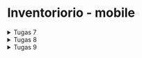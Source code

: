 # Inventoriorio - mobile

<details> 
<summary>Tugas 7</summary>

## Apa perbedaan utama antara stateless dan stateful widget dalam konteks pengembangan aplikasi Flutter?

Stateless widget dalam Flutter tidak menyimpan atau melacak perubahan status internal dan umumnya digunakan untuk tampilan statis. Sementara itu, stateful widget memiliki kemampuan untuk menyimpan dan melacak perubahan status internal, cocok untuk tampilan yang memerlukan pembaruan berdasarkan input atau interaksi pengguna. Stateful widget memerlukan lebih banyak sumber daya dan kompleksitas karena harus mengelola status internal.

| Stateless | Stateful |
| :-: | :-: | 
| Statis | Dinamis |
| Tidak bergantung pada perubahan data atau perilaku | Dapat berubah saat *runtime* tergantung data dan input user |
| Tidak memiliki state, di update hanya jika terdapat perubahan data | Memiliki state internal, di update jika ada perubahan input data atau state |
| Efisien dan sederhana | Lebih kompleks dan memerlukan lebih banyak sumber daya |

## Sebutkan seluruh widget yang kamu gunakan untuk menyelesaikan tugas ini dan jelaskan fungsinya masing-masing.

- MyApp: Berfungsi sebagai widget root dari aplikasi.
- MaterialApp: Mengatur konfigurasi dasar aplikasi seperti judul, tema, dan halaman beranda.
- MyHomePage: Menampilkan antarmuka utama aplikasi.
- Item: Merepresentasikan model item dengan atribut seperti name, icon, dan color.
- ItemCard: Merender kartu untuk setiap item dalam GridView
- GridView: Menampilkan daftar item dalam tata letak grid.
- Scaffold: Menyediakan struktur dasar aplikasi dengan AppBar dan body.
- AppBar: Menampilkan judul aplikasi di bagian atas.
- SingleChildScrollView: Memungkinkan kontennya untuk discroll jika kontennya melebihi ukuran layar.
- Column: Mengatur widget-Widget secara vertikal di dalam SingleChildScrollView.
- Padding: Menambahkan padding pada kontennya.
- Text: Menampilkan teks dengan style tertentu.

## Step by step pengimplementasian

- Menginstal flutter, lalu menginstall ekstensi dart dan flutter dalam vscode.
- Membuat proyek flutter baru dengan nama Inventoriorio
- Dalam direktori `lib`, membuat berkas baru dengan nama `menu.dart`.
- Dalam direktori `lib`, mengisi berkas `main.dart` dengan :
```dart
import 'package:flutter/material.dart';
import 'package:inventoriorio/menu.dart';

void main() {
  runApp(const MyApp());
}

class MyApp extends StatelessWidget {
  const MyApp({super.key});

  // This widget is the root of your application.
  @override
  Widget build(BuildContext context) {
    return MaterialApp(
        title: 'Inventoriorio Mobile',
        debugShowCheckedModeBanner: false,
        theme: ThemeData(
          // This is the theme of your application.
          //
          // TRY THIS: Try running your application with "flutter run". You'll see
          // the application has a blue toolbar. Then, without quitting the app,
          // try changing the seedColor in the colorScheme below to Colors.green
          // and then invoke "hot reload" (save your changes or press the "hot
          // reload" button in a Flutter-supported IDE, or press "r" if you used
          // the command line to start the app).
          //
          // Notice that the counter didn't reset back to zero; the application
          // state is not lost during the reload. To reset the state, use hot
          // restart instead.
          //
          // This works for code too, not just values: Most code changes can be
          // tested with just a hot reload.
          useMaterial3: true,
          colorScheme: ColorScheme.fromSeed(seedColor: Colors.indigo),
        ),
        home: MyHomePage());
  }
}
```
- Dalam direktori `lib`, mengisi berkas `menu.dart` dengan:
```dart
import 'package:flutter/material.dart';

class MyHomePage extends StatelessWidget {
  MyHomePage({Key? key}) : super(key: key);

  final List<Item> items = [
    Item("Lihat Item", Icons.checklist,
        const Color.fromARGB(255, 236, 191, 191)),
    Item("Tambah Item", Icons.add_shopping_cart,
        const Color.fromARGB(255, 177, 252, 206)),
    Item("Logout", Icons.logout, const Color.fromARGB(255, 206, 187, 250)),
  ];
  @override
  Widget build(BuildContext context) {
    return Scaffold(
      appBar: AppBar(
        title: const Text(
          'Inventoriorio',
        ),
      ),
      body: SingleChildScrollView(
        // Widget wrapper yang dapat discroll
        child: Padding(
          padding: const EdgeInsets.all(10.0), // Set padding dari halaman
          child: Column(
            // Widget untuk menampilkan children secara vertikal
            children: <Widget>[
              const Padding(
                padding: EdgeInsets.only(top: 10.0, bottom: 10.0),
                // Widget Text untuk menampilkan tulisan dengan alignment center dan style yang sesuai
                child: Text(
                  'Inventoriorio', // Text yang menandakan toko
                  textAlign: TextAlign.center,
                  style: TextStyle(
                    fontSize: 30,
                    fontWeight: FontWeight.bold,
                  ),
                ),
              ),
              // Grid layout
              GridView.count(
                // Container pada card kita.
                primary: true,
                padding: const EdgeInsets.all(20),
                crossAxisSpacing: 10,
                mainAxisSpacing: 10,
                crossAxisCount: 3,
                shrinkWrap: true,
                children: items.map((Item item) {
                  // Iterasi untuk setiap item
                  return ItemCard(item);
                }).toList(),
              ),
            ],
          ),
        ),
      ),
    );
  }
}

class Item {
  final String name;
  final IconData icon;
  final Color color;

  Item(this.name, this.icon, this.color);
}

class ItemCard extends StatelessWidget {
  final Item item;

  const ItemCard(this.item, {super.key}); // Constructor

  @override
  Widget build(BuildContext context) {
    return Material(
      color: item.color,
      child: InkWell(
        // Area responsive terhadap sentuhan
        onTap: () {
          // Memunculkan SnackBar ketika diklik
          ScaffoldMessenger.of(context)
            ..hideCurrentSnackBar()
            ..showSnackBar(SnackBar(
                content: Text("Kamu telah menekan tombol ${item.name}!")));
        },
        child: Container(
          // Container untuk menyimpan Icon dan Text
          padding: const EdgeInsets.all(8),
          child: Center(
            child: Column(
              mainAxisAlignment: MainAxisAlignment.center,
              children: [
                Icon(
                  item.icon,
                  color: Colors.black,
                  size: 30.0,
                ),
                const Padding(padding: EdgeInsets.all(3)),
                Text(
                  item.name,
                  textAlign: TextAlign.center,
                  style: const TextStyle(color: Colors.black),
                ),
              ],
            ),
          ),
        ),
      ),
    );
  }
}
```

</details>

<details> 
<summary>Tugas 8</summary>

## Jelaskan perbedaan antara Navigator.push() dan Navigator.pushReplacement(), disertai dengan contoh mengenai penggunaan kedua metode tersebut yang tepat!

Navigator.push():
- Digunakan untuk menambahkan layar baru ke dalam tumpukan navigasi.
- Memungkinkan pengguna kembali ke layar sebelumnya dengan menggunakan tombol kembali.
- Menambahkan layar baru di atas layar saat ini.
contoh penggunaan:
```dart
onTap: () {
  Navigator.push(
      context,
      MaterialPageRoute(
        builder: (context) => const ItemFormPage(),
      ));
}
```

Navigator.pushReplacement():
- Digunakan untuk menggantikan layar saat ini dengan layar baru.
- Tidak memungkinkan pengguna untuk kembali ke layar sebelumnya.
- Berguna ketika ingin menggantikan layar login dengan layar utama setelah pengguna berhasil masuk.
contoh penggunaan:
```dart 
onTap: () {
  Navigator.pushReplacement(
      context,
      MaterialPageRoute(
        builder: (context) => MyHomePage(),
      ));
}
```

## Jelaskan masing-masing layout widget pada Flutter dan konteks penggunaannya masing-masing!

1. Container: Widget dasar untuk mengatur properti seperti padding, margin, dan warna latar belakang. Digunakan sebagai wadah untuk elemen-elemen lainnya.
2. Row: Menyusun elemen-elemen secara horizontal.
3. Column: Menyusun elemen-elemen secara vertikal.
4. ListView: Menampilkan daftar elemen secara vertikal yang dapat di-scroll.
5. GridView: Menyusun elemen-elemen dalam bentuk grid, baik secara vertikal maupun horizontal.
6. Stack: Menumpuk elemen-elemen di atas satu sama lain. Digunakan untuk tata letak yang lebih kompleks, di mana elemen-elemen mungkin saling tumpang tindih.
7. Expanded: Digunakan di dalam Row atau Column untuk memberikan ruang yang setara untuk anak-anaknya, memanfaatkan sebanyak mungkin ruang yang tersedia.
8. Flexible: Memberikan fleksibilitas pada widget-child di dalam Row atau Column.
9. Wrap: Membungkus elemen-elemen ke baris baru jika melebihi lebar yang ditentukan.
10. SizedBox: Menentukan dimensi widget dengan lebar dan tinggi tertentu.

## Sebutkan apa saja elemen input pada form yang kamu pakai pada tugas kali ini dan jelaskan mengapa kamu menggunakan elemen input tersebut!

Elemen input yang dipakai untuk form adalah `TextFormField`, digunakan untuk memasukkan input berupa teks

1. TextFormField untuk Nama Item:
   - Decoration: Digunakan untuk memberikan hint, label, dan gaya border pada input.
   - onChanged: Mengambil nilai yang diinputkan dan menyimpannya ke dalam variabel `_name`.
   - Validator: Memastikan bahwa input tidak boleh kosong.

2. TextFormField untuk Jumlah Item:
   - Decoration: Memberikan hint, label, dan gaya border pada input.
   - onChanged: Mengambil nilai yang diinputkan, mengonversinya ke dalam tipe data `int`, dan menyimpannya ke dalam variabel `_amount`.
   - Validator: Memastikan bahwa input tidak boleh kosong dan harus berupa angka.

3. TextFormField untuk Deskripsi:
   - Decoration: Memberikan hint, label, dan gaya border pada input.
   - onChanged: Mengambil nilai yang diinputkan dan menyimpannya ke dalam variabel `_description`.
   - Validator: Memastikan bahwa input tidak boleh kosong.

## Bagaimana penerapan clean architecture pada aplikasi Flutter?

Clean Architecture berfokus pada pemisahan tanggung jawab dan ketergantungan antara lapisan-lapisan dalam aplikasi. Pada aplikasi Flutter, implementasi Clean Architecture melibatkan tiga lapisan utama: Presentation Layer, Domain Layer, dan Data Layer.
- Presentation Layer: Menangani tampilan dan UI.
- Domain Layer: Berisi logika dan aturan aplikasi.
- Data Layer: Menangani akses data.

## Step by step pengimplementasian

- Membuat navigasi dengan membuat drawer dengan nama berkas `left_drawer.dart` yang diisi:
```dart
import 'package:flutter/material.dart';
import 'package:inventoriorio/screens/menu.dart';
import 'package:inventoriorio/screens/item_form.dart'; 

class LeftDrawer extends StatelessWidget {
  const LeftDrawer({super.key});

  @override
  Widget build(BuildContext context) {
    return Drawer(
      child: ListView(
        children: [
          const DrawerHeader(
            decoration: BoxDecoration(
              color: Colors.indigo,
            ),
            child: Column(
              children: [
                Text(
                  'Item List',
                  textAlign: TextAlign.center,
                  style: TextStyle(
                    fontSize: 30,
                    fontWeight: FontWeight.bold,
                    color: Colors.white,
                  ),
                ),
                Padding(padding: EdgeInsets.all(10)),
                Text(
                  "Catat seluruh itemmu di sini!",
                  textAlign: TextAlign.center,
                  style: TextStyle(
                    fontSize: 15,
                    fontWeight: FontWeight.normal,
                    color: Colors.white,
                  ),
                ),
              ],
            ),
          ),
          ListTile(
            leading: const Icon(Icons.home_outlined),
            title: const Text('Halaman Utama'),
            // Bagian redirection ke MyHomePage
            onTap: () {
              Navigator.pushReplacement(
                  context,
                  MaterialPageRoute(
                    builder: (context) => MyHomePage(),
                  ));
            },
          ),
          ListTile(
            leading: const Icon(Icons.add_shopping_cart),
            title: const Text('Tambah Item'),
            // Bagian redirection ke ItemFormPage
            onTap: () {
              Navigator.pushReplacement(
                  context,
                  MaterialPageRoute(
                    builder: (context) => const ItemFormPage(),
                  ));
            },
          ),
        ],
      ),
    );
  }
}
```
- Kemudian membuat form input untuk menambahkan item dengan membuat berkas `item_form.dart` dan diisi:
```dart
import 'package:flutter/material.dart';
import 'package:inventoriorio/widgets/left_drawer.dart';

class ItemFormPage extends StatefulWidget {
  const ItemFormPage({super.key});

  @override
  State<ItemFormPage> createState() => _ItemFormPageState();
}

class _ItemFormPageState extends State<ItemFormPage> {
  final _formKey = GlobalKey<FormState>();
  String _name = "";
  int _amount = 0;
  String _description = "";
  @override
  Widget build(BuildContext context) {
    return Scaffold(
      appBar: AppBar(
        title: const Center(
          child: Text(
            'Form Tambah Item',
          ),
        ),
        backgroundColor: Colors.indigo,
        foregroundColor: Colors.white,
      ),
      drawer: const LeftDrawer(),
      body: Form(
        key: _formKey,
        child: SingleChildScrollView(
          child:
              Column(crossAxisAlignment: CrossAxisAlignment.start, children: [
            Padding(
              padding: const EdgeInsets.all(8.0),
              child: TextFormField(
                decoration: InputDecoration(
                  hintText: "Nama Item",
                  labelText: "Nama Item",
                  border: OutlineInputBorder(
                    borderRadius: BorderRadius.circular(5.0),
                  ),
                ),
                onChanged: (String? value) {
                  setState(() {
                    _name = value!;
                  });
                },
                validator: (String? value) {
                  if (value == null || value.isEmpty) {
                    return "Nama tidak boleh kosong!";
                  }
                  return null;
                },
              ),
            ),
            Padding(
              padding: const EdgeInsets.all(8.0),
              child: TextFormField(
                decoration: InputDecoration(
                  hintText: "Jumlah item",
                  labelText: "Jumlah item",
                  border: OutlineInputBorder(
                    borderRadius: BorderRadius.circular(5.0),
                  ),
                ),
                onChanged: (String? value) {
                  setState(() {
                    _amount = int.parse(value!);
                  });
                },
                validator: (String? value) {
                  if (value == null || value.isEmpty) {
                    return "Jumlah item tidak boleh kosong!";
                  }
                  if (int.tryParse(value) == null) {
                    return "Jumlah item harus berupa angka!";
                  }
                  return null;
                },
              ),
            ),
            Padding(
              padding: const EdgeInsets.all(8.0),
              child: TextFormField(
                decoration: InputDecoration(
                  hintText: "Deskripsi",
                  labelText: "Deskripsi",
                  border: OutlineInputBorder(
                    borderRadius: BorderRadius.circular(5.0),
                  ),
                ),
                onChanged: (String? value) {
                  setState(() {
                    _description = value!;
                  });
                },
                validator: (String? value) {
                  if (value == null || value.isEmpty) {
                    return "Deskripsi tidak boleh kosong!";
                  }
                  return null;
                },
              ),
            ),
            Align(
              alignment: Alignment.bottomCenter,
              child: Padding(
                padding: const EdgeInsets.all(8.0),
                child: ElevatedButton(
                  style: ButtonStyle(
                    backgroundColor: MaterialStateProperty.all(Colors.indigo),
                  ),
                  onPressed: () {
                    if (_formKey.currentState!.validate()) {
                      showDialog(
                        context: context,
                        builder: (context) {
                          return AlertDialog(
                            title: const Text('Item berhasil tersimpan'),
                            content: SingleChildScrollView(
                              child: Column(
                                crossAxisAlignment: CrossAxisAlignment.start,
                                children: [
                                  Text('Nama: $_name'),
                                  Text('Jumlah: $_amount'),
                                  Text('Deskripsi: $_description'),
                                ],
                              ),
                            ),
                            actions: [
                              TextButton(
                                child: const Text('OK'),
                                onPressed: () {
                                  Navigator.pop(context);
                                },
                              ),
                            ],
                          );
                        },
                      );
                    }
                    _formKey.currentState!.reset();
                  },
                  child: const Text(
                    "Save",
                    style: TextStyle(color: Colors.white),
                  ),
                ),
              ),
            ),
          ]),
        ),
      ),
    );
  }
}
```
- Selanjutnya memindahkan widget `Item` dari berkas `menu.dart` ke berkas baru `item_card.dart`.
- Menambahkan fungsi navigasi pada widget `ItemCard` saat tombol `Tambah Item` ditekan akan menuju ke form input, dengan memodifikasi isi dari atribut `onTap` pada `InkWell` menjadi:
```dart
...
Widget build(BuildContext context) {
    return Material(
      color: item.color,
      child: InkWell(
        // Area responsive terhadap sentuhan
        onTap: () {
          // Memunculkan SnackBar ketika diklik
          ScaffoldMessenger.of(context)
            ..hideCurrentSnackBar()
            ..showSnackBar(SnackBar(
                content: Text("Kamu telah menekan tombol ${item.name}!")));
          // Navigate ke route yang sesuai (tergantung jenis tombol)
          if (item.name == "Tambah Item") {
            Navigator.push(
                context,
                MaterialPageRoute(
                  builder: (context) => const ItemFormPage(),
                ));
          }
        },
        ...
```
- Melakukan pengaturan kembali pada berkas - berkas pada direktori `lib`. Membuat direktori baru dalam direktori `lib`, yaitu direktori `screens` dan `widgets`. Kemudian memindahkan berkas `item_form.dart` dan `menu.dart` ke direktori `screens`, dan memindahkan berkas `item_card.dart` dan `left_drawer.dart` ke direktori `widgets`.

</details>

<details> 
<summary>Tugas 9</summary>

## Apakah bisa kita melakukan pengambilan data JSON tanpa membuat model terlebih dahulu? Jika iya, apakah hal tersebut lebih baik daripada membuat model sebelum melakukan pengambilan data JSON?

Bisa saja, jika data JSON cukup sederhana dan strukturnya tidak terlalu kompleks, langsung mengambil data tanpa membuat model mungkin lebih efisien. Namun, jika data kompleks, membuat model bisa membantu dalam mengorganisir data dengan lebih mudah.

## Jelaskan fungsi dari CookieRequest dan jelaskan mengapa instance CookieRequest perlu untuk dibagikan ke semua komponen di aplikasi Flutter.

CookieRequest adalah objek untuk mengelola permintaan dengan cookie dalam Flutter. Membagikan instance ke semua komponen memastikan konsistensi data, efisiensi sumber daya, dan kemudahan pemeliharaan, terutama jika cookie digunakan secara luas untuk otentikasi atau data bersama.

## Jelaskan mekanisme pengambilan data dari JSON hingga dapat ditampilkan pada Flutter.

- Melakukan flutter pub add http, melakukan import library dan package yang dibutuhkan:
```dart
import 'package:http/http.dart' as http;
import 'dart:convert';
```
- Melakukan fetch data dari url yang ditentukan:
```dart
Future<List<Item>> fetchProduct() async {
    // TODO: Ganti URL dan jangan lupa tambahkan trailing slash (/) di akhir URL!
    var url = Uri.parse(
        'http://<URL_APP_KAMU>/json/');
    var response = await http.get(
        url,
        headers: {"Content-Type": "application/json"},
    );
```
- Melakukan decode response menjadi json:
```dart
var data = jsonDecode(utf8.decode(response.bodyBytes));
```
- Melakukan konversi data json menjadi object(dalam tugas ini object Item):
```dart
List<Item> list_item = [];
    for (var d in data) {
        if (d != null) {
            list_item.add(Item.fromJson(d));
        }
    }
```
- Data tersebut yaitu list_item sudah dapat digunakan untuk ditampilkan pada flutter.

## Jelaskan mekanisme autentikasi dari input data akun pada Flutter ke Django hingga selesainya proses autentikasi oleh Django dan tampilnya menu pada Flutter.

- Input Data Akun di Flutter
- HTTP Request dari Flutter ke Django
- Autentikasi di Django
- Response ke Flutter
- Navigasi menu di Flutter

## Sebutkan seluruh widget yang kamu pakai pada tugas ini dan jelaskan fungsinya masing-masing.

- TextField, adalah widget yang memungkinkan pengguna memasukkan teks.
- SizedBox, adalah widget yang mengatur space kosong.
- ElevatedButton, adalah tombol dengan efek elevasi.
- SnackBar, adalah pesan yang muncul di bagian bawah layar.
- AlertDialog, adalah dialog yang muncul untuk menampilkan pesan.
- Navigator, adalah widget yang mengelola navigasi halaman.
- Provider, adalah bagian dari package provider yang digunakan untuk manajemen state.

## Step by step pengimplementasian

- Pada proyek django:
  - Membuat aplikasi baru `authentication`.
  - Di `settings.py` main project menambahkan `corsheaders` ke `INSTALLED_APPS` dan `corsheaders.middleware.CorsMiddleware`.
  - Di `settings.py` main project menambahkan beberapa variabel:
    CORS_ALLOW_ALL_ORIGINS = True
    CORS_ALLOW_CREDENTIALS = True
    CSRF_COOKIE_SECURE = True
    SESSION_COOKIE_SECURE = True
    CSRF_COOKIE_SAMESITE = 'None'
    SESSION_COOKIE_SAMESITE = 'None'
  - Di `views.py` app `authentication` menambahkan fungsi - fungsi baru:
    - fungsi `login`
    - fungsi `logout`
    lalu mengatur routing url.
  - Di `views.py` app `main` menambahkan fungsi baru:
    - fungsi `create_item_flutter`
    lalu mengatur routing url.
- Pada flutter:
  - Instal package:
    flutter pub add provider
    flutter pub add pbp_django_auth
  - Menambahkan `CookieRequest` library ke semua child widgets dengan menggunakan `Provider` di root widget.
  - Membuat berkas baru `login.dart` di `lib/screens` dan diisi:
    ```dart
    import 'package:inventoriorio/screens/menu.dart';
    import 'package:flutter/material.dart';
    import 'package:pbp_django_auth/pbp_django_auth.dart';
    import 'package:provider/provider.dart';

    void main() {
        runApp(const LoginApp());
    }

    class LoginApp extends StatelessWidget {
    const LoginApp({super.key});

    @override
    Widget build(BuildContext context) {
        return MaterialApp(
            title: 'Login',
            theme: ThemeData(
                primarySwatch: Colors.blue,
        ),
        home: const LoginPage(),
        );
        }
    }

    class LoginPage extends StatefulWidget {
        const LoginPage({super.key});

        @override
        _LoginPageState createState() => _LoginPageState();
    }

    class _LoginPageState extends State<LoginPage> {
        final TextEditingController _usernameController = TextEditingController();
        final TextEditingController _passwordController = TextEditingController();

        @override
        Widget build(BuildContext context) {
            final request = context.watch<CookieRequest>();
            return Scaffold(
                appBar: AppBar(
                    title: const Text('Login'),
                ),
                body: Container(
                    padding: const EdgeInsets.all(16.0),
                    child: Column(
                        mainAxisAlignment: MainAxisAlignment.center,
                        children: [
                            TextField(
                                controller: _usernameController,
                                decoration: const InputDecoration(
                                    labelText: 'Username',
                                ),
                            ),
                            const SizedBox(height: 12.0),
                            TextField(
                                controller: _passwordController,
                                decoration: const InputDecoration(
                                    labelText: 'Password',
                                ),
                                obscureText: true,
                            ),
                            const SizedBox(height: 24.0),
                            ElevatedButton(
                                onPressed: () async {
                                    String username = _usernameController.text;
                                    String password = _passwordController.text;

                                    // Cek kredensial
                                    // TODO: Ganti URL dan jangan lupa tambahkan trailing slash (/) di akhir URL!
                                    // Untuk menyambungkan Android emulator dengan Django pada localhost,
                                    // gunakan URL http://10.0.2.2/
                                    final response = await request.login("http://127.0.0.1:8000/auth/login/", {
                                    'username': username,
                                    'password': password,
                                    });
                        
                                    if (request.loggedIn) {
                                        String message = response['message'];
                                        String uname = response['username'];
                                        Navigator.pushReplacement(
                                            context,
                                            MaterialPageRoute(builder: (context) => MyHomePage()),
                                        );
                                        ScaffoldMessenger.of(context)
                                            ..hideCurrentSnackBar()
                                            ..showSnackBar(
                                                SnackBar(content: Text("$message Selamat datang, $uname.")));
                                        } else {
                                        showDialog(
                                            context: context,
                                            builder: (context) => AlertDialog(
                                                title: const Text('Login Gagal'),
                                                content:
                                                    Text(response['message']),
                                                actions: [
                                                    TextButton(
                                                        child: const Text('OK'),
                                                        onPressed: () {
                                                            Navigator.pop(context);
                                                        },
                                                    ),
                                                ],
                                            ),
                                        );
                                    }
                                },
                                child: const Text('Login'),
                            ),
                        ],
                    ),
                ),
            );
        }
    }
    ```
  - Membuat model kostum dengan manyalin data JSON dari url localhost ke web Quicktype lalu menyalin kode yang digenerate ke berkas baru `item.dart` di `lib/models`. 
  - Melakukan flutter pub add http
  - Menambahkan kode berikut di berkas `android/app/src/main/AndroidManifest.xml`:
    <uses-permission android:name="android.permission.INTERNET" />
  - Membuat berkas baru `list_item.dart` di `lib/screens` dan diisi:
    ```dart
    import 'package:flutter/material.dart';
    import 'package:http/http.dart' as http;
    import 'dart:convert';
    import 'package:inventoriorio/models/item.dart';
    import 'package:inventoriorio/widgets/left_drawer.dart';

    class ItemPage extends StatefulWidget {
        const ItemPage({Key? key}) : super(key: key);

        @override
        _ItemPageState createState() => _ItemPageState();
    }

    class _ItemPageState extends State<ItemPage> {
    Future<List<Item>> fetchProduct() async {
        // TODO: Ganti URL dan jangan lupa tambahkan trailing slash (/) di akhir URL!
        var url = Uri.parse(
            'http://127.0.0.1:8000/json/');
        var response = await http.get(
            url,
            headers: {"Content-Type": "application/json"},
        );

        // melakukan decode response menjadi bentuk json
        var data = jsonDecode(utf8.decode(response.bodyBytes));

        // melakukan konversi data json menjadi object Product
        List<Item> list_item = [];
        for (var d in data) {
            if (d != null) {
                list_item.add(Item.fromJson(d));
            }
        }
        return list_item;
    }

    @override
    Widget build(BuildContext context) {
        return Scaffold(
            appBar: AppBar(
            title: const Text('Item'),
            ),
            drawer: const LeftDrawer(),
            body: FutureBuilder(
                future: fetchProduct(),
                builder: (context, AsyncSnapshot snapshot) {
                    if (snapshot.data == null) {
                        return const Center(child: CircularProgressIndicator());
                    } else {
                        if (!snapshot.hasData) {
                        return const Column(
                            children: [
                            Text(
                                "Tidak ada data item.",
                                style:
                                    TextStyle(color: Color(0xff59A5D8), fontSize: 20),
                            ),
                            SizedBox(height: 8),
                            ],
                        );
                    } else {
                        return ListView.builder(
                            itemCount: snapshot.data!.length,
                            itemBuilder: (_, index) => Container(
                                    margin: const EdgeInsets.symmetric(
                                        horizontal: 16, vertical: 12),
                                    padding: const EdgeInsets.all(20.0),
                                    child: Column(
                                    mainAxisAlignment: MainAxisAlignment.start,
                                    crossAxisAlignment: CrossAxisAlignment.start,
                                    children: [
                                        Text(
                                        "${snapshot.data![index].fields.name}",
                                        style: const TextStyle(
                                            fontSize: 18.0,
                                            fontWeight: FontWeight.bold,
                                        ),
                                        ),
                                        const SizedBox(height: 10),
                                        Text("${snapshot.data![index].fields.amount}"),
                                        const SizedBox(height: 10),
                                        Text(
                                            "${snapshot.data![index].fields.description}")
                                    ],
                                    ),
                                ));
                        }
                    }
                }));
        }
    }
    ```
  - Menambahkan `ListTile` baru di berkas `widgets/left_drawer.dart` dengan isi:
    ```dart
    // Kode ListTile Menu
    ...
    ListTile(
            leading: const Icon(Icons.shopping_basket),
            title: const Text('Daftar Item'),
            onTap: () {
                // Route menu ke halaman produk
                Navigator.push(
                context,
                MaterialPageRoute(builder: (context) => const ItemPage()),
                );
            },
        ),
    ...
    ```
  - Menambahkan blok else if baru di berkas `widgets/item_card.dart`:
    ```dart
    else if (item.name == "Lihat Item") {
            Navigator.push(context,
                MaterialPageRoute(builder: (context) => const ItemPage()));
          }
    ```
  - Mengganti isi pada `onPressed: ()` berkas `screens/item_form.dart` menjadi:
    ```dart
    ...
    if (_formKey.currentState!.validate()) {
                      // Kirim ke Django dan tunggu respons
                      // TODO: Ganti URL dan jangan lupa tambahkan trailing slash (/) di akhir URL!
                      final response = await request.postJson(
                          "http://127.0.0.1:8000/create-flutter/",
                          jsonEncode(<String, String>{
                            'name': _name,
                            'amount': _amount.toString(),
                            'description': _description,
                            // TODO: Sesuaikan field data sesuai dengan aplikasimu
                          }));
                      if (response['status'] == 'success') {
                        ScaffoldMessenger.of(context)
                            .showSnackBar(const SnackBar(
                          content: Text("Item baru berhasil disimpan!"),
                        ));
                        Navigator.pushReplacement(
                          context,
                          MaterialPageRoute(builder: (context) => MyHomePage()),
                        );
                      } else {
                        ScaffoldMessenger.of(context)
                            .showSnackBar(const SnackBar(
                          content:
                              Text("Terdapat kesalahan, silakan coba lagi."),
                        ));
                      }
                    }
    ...
    ```
  -  Menambahkan blok else if baru di berkas `widgets/item_card.dart`:
  ```dart
  ...
  else if (item.name == "Logout") {
        final response = await request.logout(
            // TODO: Ganti URL dan jangan lupa tambahkan trailing slash (/) di akhir URL!
            "http://<APP_URL_KAMU>/auth/logout/");
        String message = response["message"];
        if (response['status']) {
          String uname = response["username"];
          ScaffoldMessenger.of(context).showSnackBar(SnackBar(
            content: Text("$message Sampai jumpa, $uname."),
          ));
          Navigator.pushReplacement(
            context,
            MaterialPageRoute(builder: (context) => const LoginPage()),
          );
        } else {
          ScaffoldMessenger.of(context).showSnackBar(SnackBar(
            content: Text("$message"),
          ));
        }
      }
  ...
  ```

</details>